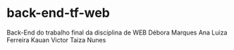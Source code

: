 # back-end-tf-web
Back-End do trabalho final da disciplina de WEB
Débora Marques
Ana Luiza Ferreira
Kauan Victor 
Taiza Nunes